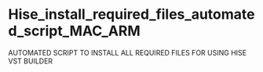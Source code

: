 # Hise_install_required_files_automated_script_MAC_ARM
AUTOMATED SCRIPT TO INSTALL ALL REQUIRED FILES FOR USING HISE VST BUILDER
